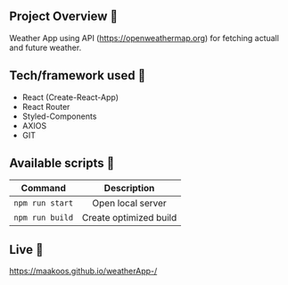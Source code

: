 ## Project Overview 🎉

Weather App using API (https://openweathermap.org) for fetching actuall and future weather.

## Tech/framework used 🔧

- React (Create-React-App)
- React Router
- Styled-Components
- AXIOS
- GIT

## Available scripts 💾

| Command         |      Description       |
| --------------- | :--------------------: |
| `npm run start` |   Open local server    |
| `npm run build` | Create optimized build |

## Live 📍

https://maakoos.github.io/weatherApp-/
